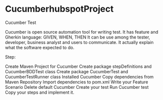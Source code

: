# CucumberhubspotProject

Cucumber Test


Cucumber is open source automation tool for writing test. It has feature and Gherkin language: GIVEN, WHEN, THEN
It can be use among the tester, developer, business analyst and users to communicate. It actually explain what the software expected to do.

Step: 

Create Maven Project for Cucumber
Create package stepDefinitions and CucumberBDDTest class
Create package CucumberTest and CucumberTestRunner class
Installed Cucumber 
Copy dependencies from Maven Repository 
Import dependencies to pom.xml
Write your Feature
Scenario
Delete default Cucumber
Create your test
Run Cucumber test
Copy your steps and implement it.

